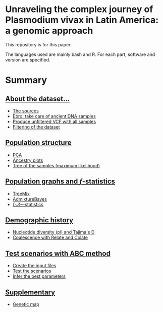 # Unraveling the complex journey of Plasmodium vivax in Latin America: a genomic approach

This repository is for this paper:

The languages used are mainly bash and R. For each part, software and version are specified.

# Summary

## [About the dataset... ](https://github.com/MargauxLefebvre/LatinAmerica_vivax/tree/main/Dataset_generation#about-the-dataset)

* [The sources](https://github.com/MargauxLefebvre/LatinAmerica_vivax/tree/main/Dataset_generation#the-sources)
* [Ebro: take care of ancient DNA samples](https://github.com/MargauxLefebvre/LatinAmerica_vivax/tree/main/Dataset_generation#ebro-take-care-of-ancient-dna-samples)
* [Produce unfiltered VCF with all samples](https://github.com/MargauxLefebvre/LatinAmerica_vivax/tree/main/Dataset_generation#produce-unfiltered-vcf-with-all-samples)
* [Filtering of the dataset](https://github.com/MargauxLefebvre/LatinAmerica_vivax/tree/main/Dataset_generation#filtering-of-the-dataset)

## [Population structure](https://github.com/MargauxLefebvre/LatinAmerica_vivax/tree/main/Pop_structure#population-structure)

* [PCA](https://github.com/MargauxLefebvre/LatinAmerica_vivax/tree/main/Pop_structure#pca)
* [Ancestry plots](https://github.com/MargauxLefebvre/LatinAmerica_vivax/tree/main/Pop_structure#ancestry-plots)
* [Tree of the samples (maximum likelihood)](https://github.com/MargauxLefebvre/LatinAmerica_vivax/tree/main/Pop_structure#tree-of-the-samples-maximum-likelihood)

## [Population graphs and *f*-statistics](https://github.com/MargauxLefebvre/LatinAmerica_vivax/tree/main/Pop_graphs_fstats#population-graphs-and-f-statistics)

* [TreeMix](https://github.com/MargauxLefebvre/LatinAmerica_vivax/tree/main/Pop_graphs_fstats#treemix)
* [AdmixtureBayes](https://github.com/MargauxLefebvre/LatinAmerica_vivax/tree/main/Pop_graphs_fstats#admixturebayes)
* [*f~3~*-statistics](https://github.com/MargauxLefebvre/LatinAmerica_vivax/tree/main/Pop_graphs_fstats#f3-statistics)

## [Demographic history](https://github.com/MargauxLefebvre/LatinAmerica_vivax/tree/main/Demography#demographic-history)

* [Nucleotide diversity (pi) and Tajima's D](https://github.com/MargauxLefebvre/LatinAmerica_vivax/tree/main/Demography#nucleotide-diversity-pi-and-tajimas-d)
* [Coalescence with Relate and Colate](https://github.com/MargauxLefebvre/LatinAmerica_vivax/tree/main/Demography#coalescence-with-relate-and-colate)

## [Test scenarios with ABC method](https://github.com/MargauxLefebvre/LatinAmerica_vivax/tree/main/ABC_scenarios#test-scenarios-with-abc-method)

* [Create the input files](https://github.com/MargauxLefebvre/LatinAmerica_vivax/tree/main/ABC_scenarios#create-the-input-files)
* [Test the scenarios](https://github.com/MargauxLefebvre/LatinAmerica_vivax/tree/main/ABC_scenarios#test-the-scenarios)
* [Infer the best parameters](https://github.com/MargauxLefebvre/LatinAmerica_vivax/tree/main/ABC_scenarios#infer-the-best-parameters)

## [Supplementary](https://github.com/MargauxLefebvre/LatinAmerica_vivax/tree/main/Supp#supplementary)

* [Genetic map](https://github.com/MargauxLefebvre/LatinAmerica_vivax/tree/main/Supp#genetic-map)
